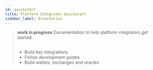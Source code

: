 ```yaml
---
id: quickstart
title: Platform Integrator Quickstart
sidebar_label: Orientation
---
```



<blockquote class="warning">
<strong>work in progress</strong> <span>Documentation to help platform integrators get started.</span><br><br>

- Build key integrations
- Follow development guides
- Build wallets, exchanges and oracles

</blockquote>
